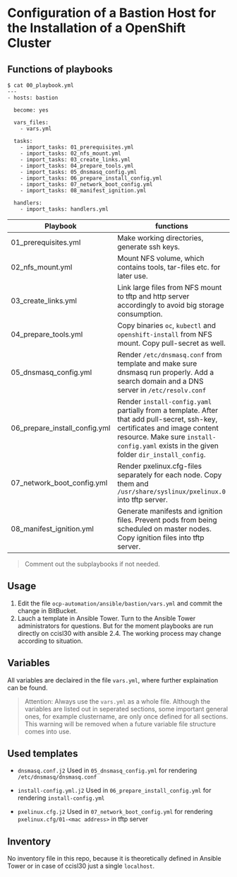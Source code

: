 Configuration of a Bastion Host for the Installation of a OpenShift Cluster
===============


Functions of playbooks
------
```shell
$ cat 00_playbook.yml
---
- hosts: bastion
  
  become: yes

  vars_files:
    - vars.yml

  tasks:
    - import_tasks: 01_prerequisites.yml
    - import_tasks: 02_nfs_mount.yml
    - import_tasks: 03_create_links.yml
    - import_tasks: 04_prepare_tools.yml
    - import_tasks: 05_dnsmasq_config.yml
    - import_tasks: 06_prepare_install_config.yml
    - import_tasks: 07_network_boot_config.yml
    - import_tasks: 08_manifest_ignition.yml

  handlers:
    - import_tasks: handlers.yml
```
|Playbook|functions|
|--------|---------|
|01_prerequisites.yml|Make working directories, generate ssh keys.|
|02_nfs_mount.yml|Mount NFS volume, which contains tools, tar-files etc. for later use.|
|03_create_links.yml|Link large files from NFS mount to tftp and http server accordingly to avoid big storage consumption.|
|04_prepare_tools.yml|Copy binaries `oc`, `kubectl` and `openshift-install` from NFS mount. Copy pull-secret as well.|
|05_dnsmasq_config.yml|Render `/etc/dnsmasq.conf` from template and make sure dnsmasq run properly. Add a search domain and a DNS server in `/etc/resolv.conf`|
|06_prepare_install_config.yml|Render `install-config.yaml` partially from a template. After that add pull-secret, ssh-key, certificates and image content resource. Make sure `install-config.yaml` exists in the given folder `dir_install_config`.|
|07_network_boot_config.yml|Render pxelinux.cfg-files separately for each node. Copy them and `/usr/share/syslinux/pxelinux.0` into tftp server.|
|08_manifest_ignition.yml|Generate manifests and ignition files. Prevent pods from being scheduled on master nodes. Copy ignition files into tftp server.|
> Comment out the subplaybooks if not needed. 



Usage
------------
1. Edit the file `ocp-automation/ansible/bastion/vars.yml` and commit the change in BitBucket.
2. Lauch a template in Ansible Tower. Turn to the Ansible Tower administrators for questions. But for the moment playbooks are run directly on ccisl30 with ansible 2.4. The working process may change according to situation.


Variables
--------
All variables are declaired in the file `vars.yml`, where further explaination can be found.
> Attention: Always use the `vars.yml` as a whole file. Although the variables are listed out in seperated sections, some important general ones, for example clustername, are only once defined for all sections. This warning will be removed when a future variable file structure comes into use.


Used templates
------------
- `dnsmasq.conf.j2`
  Used in `05_dnsmasq_config.yml` for rendering `/etc/dnsmasq/dnsmasq.conf`

- `install-config.yml.j2`
  Used in `06_prepare_install_config.yml` for rendering `install-config.yml`

- `pxelinux.cfg.j2`
  Used in `07_network_boot_config.yml` for rendering `pxelinux.cfg/01-<mac address>` in tftp server


Inventory
-------
No inventory file in this repo, because it is theoretically defined in Ansible Tower or in case of ccisl30 just a single `localhost`.